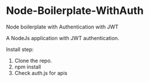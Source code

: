 # Node-Boilerplate-WithAuth
Node boilerplate with Authentication with JWT

A NodeJs application with JWT authentication.

Install step:

1. Clone the repo.
2. npm install
3. Check auth.js for apis
